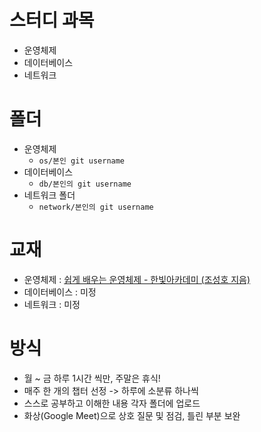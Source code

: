 # 스터디 과목

- 운영체제
- 데이터베이스
- 네트워크

# 폴더

- 운영체제
  - `os/본인 git username`
- 데이터베이스
  - `db/본인의 git username`
- 네트워크 폴더
  - `network/본인의 git username`

# 교재

- 운영체제 : [쉽게 배우는 운영체제 - 한빛아카데미 (조성호 지음)](http://www.yes24.com/Product/Goods/62054527)
- 데이터베이스 : 미정
- 네트워크 : 미정

# 방식

- 월 ~ 금 하루 1시간 씩만, 주말은 휴식!
- 매주 한 개의 챕터 선정 -> 하루에 소분류 하나씩
- 스스로 공부하고 이해한 내용 각자 폴더에 업로드
- 화상(Google Meet)으로 상호 질문 및 점검, 틀린 부분 보완
